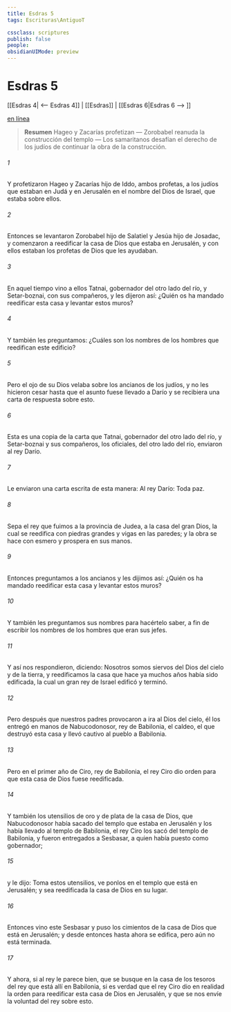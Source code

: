 ```yaml
---
title: Esdras 5
tags: Escrituras\AntiguoT

cssclass: scriptures
publish: false
people:
obsidianUIMode: preview
---
```


# Esdras 5
[[Esdras 4| <-- Esdras 4]] | [[Esdras]] | [[Esdras 6|Esdras 6 --> ]]

[en línea](https://churchofjesuschrist.org/study/scriptures/ot/ezra/5?lang=spa)

> __Resumen__
Hageo y Zacarías profetizan — Zorobabel reanuda la construcción del templo — Los samaritanos desafían el derecho de los judíos de continuar la obra de la construcción.

###### 1 
Y profetizaron Hageo y Zacarías hijo de Iddo, ambos profetas, a los judíos que estaban en Judá y en Jerusalén en el nombre del Dios de Israel, que estaba sobre ellos.

###### 2 
Entonces se levantaron Zorobabel hijo de Salatiel y Jesúa hijo de Josadac, y comenzaron a reedificar la casa de Dios que estaba en Jerusalén, y con ellos estaban los profetas de Dios que les ayudaban.

###### 3 
En aquel tiempo vino a ellos Tatnai, gobernador del otro lado del río, y Setar-boznai, con sus compañeros, y les dijeron así: ¿Quién os ha mandado reedificar esta casa y levantar estos muros?

###### 4 
Y también les preguntamos: ¿Cuáles son los nombres de los hombres que reedifican este edificio?

###### 5 
Pero el ojo de su Dios velaba sobre los ancianos de los judíos, y no les hicieron cesar  hasta que el asunto fuese llevado a Darío y se recibiera una carta de respuesta sobre esto.

###### 6 
Esta es una copia de la carta que Tatnai, gobernador del otro lado del río, y Setar-boznai y sus compañeros, los oficiales, del otro lado del río, enviaron al rey Darío.

###### 7 
Le enviaron una carta escrita de esta manera: Al rey Darío: Toda paz.

###### 8 
Sepa el rey que fuimos a la provincia de Judea, a la casa del gran Dios, la cual se reedifica con piedras grandes y vigas en las paredes; y la obra se hace con esmero y prospera en sus manos.

###### 9 
Entonces preguntamos a los ancianos y les dijimos así: ¿Quién os ha mandado reedificar esta casa y levantar estos muros?

###### 10 
Y también les preguntamos sus nombres para hacértelo saber, a fin de escribir los nombres de los hombres que eran sus jefes.

###### 11 
Y así nos respondieron, diciendo: Nosotros somos siervos del Dios del cielo y de la tierra, y reedificamos la casa que hace ya muchos años había sido edificada, la cual un gran rey de Israel edificó y terminó.

###### 12 
Pero después que nuestros padres provocaron a ira al Dios del cielo, él los entregó en manos de Nabucodonosor, rey de Babilonia, el caldeo, el que destruyó esta casa y llevó cautivo al pueblo a Babilonia.

###### 13 
Pero en el primer año de Ciro, rey de Babilonia, el  rey Ciro dio orden para que esta casa de Dios fuese reedificada.

###### 14 
Y también los utensilios de oro y de plata de la casa de Dios, que Nabucodonosor había sacado del templo que estaba en Jerusalén y los había llevado al templo de Babilonia, el rey Ciro los sacó del templo de Babilonia, y fueron entregados a Sesbasar, a quien había puesto como gobernador;

###### 15 
y le dijo: Toma estos utensilios, ve  ponlos en el templo que está en Jerusalén; y sea reedificada la casa de Dios en su lugar.

###### 16 
Entonces vino este Sesbasar y puso los cimientos de la casa de Dios que está en Jerusalén; y desde entonces hasta ahora se edifica, pero aún no está terminada.

###### 17 
Y ahora, si al rey le parece bien, que se busque en la casa de los tesoros del rey que está allí en Babilonia, si es verdad que el rey Ciro dio en realidad la orden para reedificar esta casa de Dios en Jerusalén, y que se nos envíe  la voluntad del rey sobre esto.

